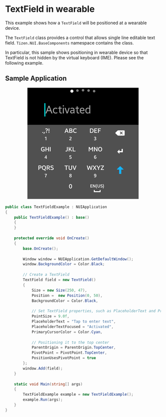 # TextField in wearable
This example shows how a `TextField` will be positioned at a wearable device.

The `TextField` class provides a control that allows single line editable text field. `Tizen.NUI.BaseComponents` namespace contains the class.

In particular, this sample shows positioning in wearable device so that TextField is not hidden by the virtual keyboard (IME).
Please see the following example.

## Sample Application
<div style="text-align:center;width:100%;"><img src="./res/screenshot.png" /></div>

```C#
public class TextFieldExample : NUIApplication
{
    public TextFieldExample() : base()
    {
    }

    protected override void OnCreate()
    {
        base.OnCreate();

        Window window = NUIApplication.GetDefaultWindow();
        window.BackgroundColor = Color.Black;

        // Create a TextField
        TextField field = new TextField()
        {
            Size = new Size(250, 47),
            Position =  new Position(0, 50),
            BackgroundColor = Color.Black,

            // Set TextField properties, such as PlaceholderText and PrimaryCursorColor
            PointSize = 9.0f,
            PlaceholderText = "Tap to enter text",
            PlaceholderTextFocused = "Activated",
            PrimaryCursorColor = Color.Cyan,

            // Positioning it to the top center
            ParentOrigin = ParentOrigin.TopCenter,
            PivotPoint = PivotPoint.TopCenter,
            PositionUsesPivotPoint = true
        };
        window.Add(field);
    }

    static void Main(string[] args)
    {
        TextFieldExample example = new TextFieldExample();
        example.Run(args);
    }
}

```